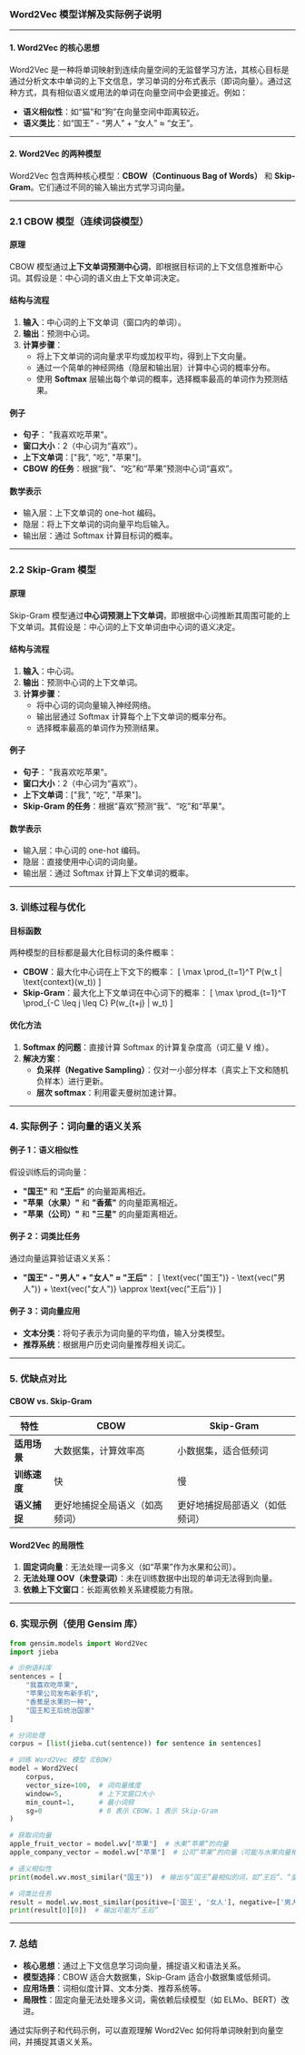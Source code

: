 ### **Word2Vec 模型详解及实际例子说明**

---

#### **1. Word2Vec 的核心思想**
Word2Vec 是一种将单词映射到连续向量空间的无监督学习方法，其核心目标是通过分析文本中单词的上下文信息，学习单词的分布式表示（即词向量）。通过这种方式，具有相似语义或用法的单词在向量空间中会更接近。例如：
- **语义相似性**：如“猫”和“狗”在向量空间中距离较近。
- **语义类比**：如“国王” - “男人” + “女人” ≈ “女王”。

---

#### **2. Word2Vec 的两种模型**
Word2Vec 包含两种核心模型：**CBOW（Continuous Bag of Words）** 和 **Skip-Gram**。它们通过不同的输入输出方式学习词向量。

---

### **2.1 CBOW 模型（连续词袋模型）**
#### **原理**
CBOW 模型通过**上下文单词预测中心词**，即根据目标词的上下文信息推断中心词。其假设是：中心词的语义由上下文单词决定。

#### **结构与流程**
1. **输入**：中心词的上下文单词（窗口内的单词）。
2. **输出**：预测中心词。
3. **计算步骤**：
   - 将上下文单词的词向量求平均或加权平均，得到上下文向量。
   - 通过一个简单的神经网络（隐层和输出层）计算中心词的概率分布。
   - 使用 **Softmax** 层输出每个单词的概率，选择概率最高的单词作为预测结果。

#### **例子**
- **句子**： "我喜欢吃苹果"。
- **窗口大小**：2（中心词为“喜欢”）。
- **上下文单词**：["我", "吃", "苹果"]。
- **CBOW 的任务**：根据“我”、“吃”和“苹果”预测中心词“喜欢”。

#### **数学表示**
- 输入层：上下文单词的 one-hot 编码。
- 隐层：将上下文单词的词向量平均后输入。
- 输出层：通过 Softmax 计算目标词的概率。

---

### **2.2 Skip-Gram 模型**
#### **原理**
Skip-Gram 模型通过**中心词预测上下文单词**，即根据中心词推断其周围可能的上下文单词。其假设是：中心词的上下文单词由中心词的语义决定。

#### **结构与流程**
1. **输入**：中心词。
2. **输出**：预测中心词的上下文单词。
3. **计算步骤**：
   - 将中心词的词向量输入神经网络。
   - 输出层通过 Softmax 计算每个上下文单词的概率分布。
   - 选择概率最高的单词作为预测结果。

#### **例子**
- **句子**： "我喜欢吃苹果"。
- **窗口大小**：2（中心词为“喜欢”）。
- **上下文单词**：["我", "吃", "苹果"]。
- **Skip-Gram 的任务**：根据“喜欢”预测“我”、“吃”和“苹果”。

#### **数学表示**
- 输入层：中心词的 one-hot 编码。
- 隐层：直接使用中心词的词向量。
- 输出层：通过 Softmax 计算上下文单词的概率。

---

### **3. 训练过程与优化**
#### **目标函数**
两种模型的目标都是最大化目标词的条件概率：
- **CBOW**：最大化中心词在上下文下的概率：
  \[
  \max \prod_{t=1}^T P(w_t | \text{context}(w_t))
  \]
- **Skip-Gram**：最大化上下文单词在中心词下的概率：
  \[
  \max \prod_{t=1}^T \prod_{-C \leq j \leq C} P(w_{t+j} | w_t)
  \]

#### **优化方法**
1. **Softmax 的问题**：直接计算 Softmax 的计算复杂度高（词汇量 V 维）。
2. **解决方案**：
   - **负采样（Negative Sampling）**：仅对一小部分样本（真实上下文和随机负样本）进行更新。
   - **层次 softmax**：利用霍夫曼树加速计算。

---

### **4. 实际例子：词向量的语义关系**
#### **例子 1：语义相似性**
假设训练后的词向量：
- **"国王"** 和 **"王后"** 的向量距离相近。
- **"苹果（水果）"** 和 **"香蕉"** 的向量距离相近。
- **"苹果（公司）"** 和 **"三星"** 的向量距离相近。

#### **例子 2：词类比任务**
通过向量运算验证语义关系：
- **"国王" - "男人" + "女人" ≈ "王后"**：
  \[
  \text{vec("国王")} - \text{vec("男人")} + \text{vec("女人")} \approx \text{vec("王后")}
  \]

#### **例子 3：词向量应用**
- **文本分类**：将句子表示为词向量的平均值，输入分类模型。
- **推荐系统**：根据用户历史词向量推荐相关词汇。

---

### **5. 优缺点对比**
#### **CBOW vs. Skip-Gram**
| **特性**         | **CBOW**                          | **Skip-Gram**                     |
|-------------------|-----------------------------------|-----------------------------------|
| **适用场景**      | 大数据集，计算效率高              | 小数据集，适合低频词              |
| **训练速度**      | 快                               | 慢                               |
| **语义捕捉**      | 更好地捕捉全局语义（如高频词）    | 更好地捕捉局部语义（如低频词）    |

#### **Word2Vec 的局限性**
1. **固定词向量**：无法处理一词多义（如“苹果”作为水果和公司）。
2. **无法处理 OOV（未登录词）**：未在训练数据中出现的单词无法得到向量。
3. **依赖上下文窗口**：长距离依赖关系建模能力有限。

---

### **6. 实现示例（使用 Gensim 库）**
```python
from gensim.models import Word2Vec
import jieba

# 示例语料库
sentences = [
    "我喜欢吃苹果",
    "苹果公司发布新手机",
    "香蕉是水果的一种",
    "国王和王后统治国家"
]

# 分词处理
corpus = [list(jieba.cut(sentence)) for sentence in sentences]

# 训练 Word2Vec 模型（CBOW）
model = Word2Vec(
    corpus,
    vector_size=100,  # 词向量维度
    window=5,         # 上下文窗口大小
    min_count=1,      # 最小词频
    sg=0              # 0 表示 CBOW，1 表示 Skip-Gram
)

# 获取词向量
apple_fruit_vector = model.wv["苹果"]  # 水果“苹果”的向量
apple_company_vector = model.wv["苹果"]  # 公司“苹果”的向量（可能与水果向量相近，因无法区分多义词）

# 语义相似性
print(model.wv.most_similar("国王"))  # 输出与“国王”最相似的词，如“王后”、“皇帝”等

# 词类比任务
result = model.wv.most_similar(positive=['国王', '女人'], negative=['男人'])
print(result[0][0])  # 输出可能为“王后”
```

---

### **7. 总结**
- **核心思想**：通过上下文信息学习词向量，捕捉语义和语法关系。
- **模型选择**：CBOW 适合大数据集，Skip-Gram 适合小数据集或低频词。
- **应用场景**：词相似度计算、文本分类、推荐系统等。
- **局限性**：固定向量无法处理多义词，需依赖后续模型（如 ELMo、BERT）改进。

通过实际例子和代码示例，可以直观理解 Word2Vec 如何将单词映射到向量空间，并捕捉其语义关系。